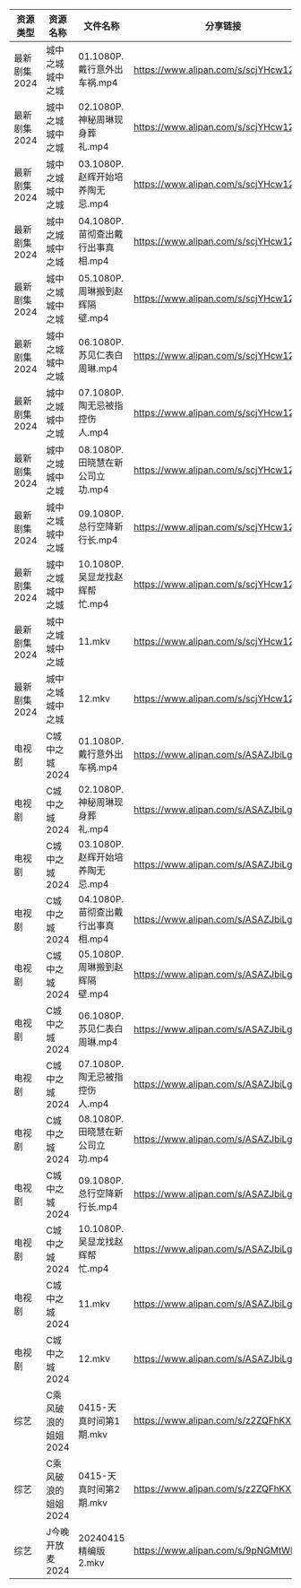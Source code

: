 | 资源类型     | 资源名称         | 文件名称                    | 分享链接                                 | 更新时间                |
| -------- | ------------ | ----------------------- | ------------------------------------ | ------------------- |
| 最新剧集2024 | 城中之城城中之城     | 01.1080P.戴行意外出车祸.mp4    | https://www.alipan.com/s/scjYHcw12HE | 2024-04-16 08:05:12 |
| 最新剧集2024 | 城中之城城中之城     | 02.1080P.神秘周琳现身葬礼.mp4   | https://www.alipan.com/s/scjYHcw12HE | 2024-04-16 08:05:12 |
| 最新剧集2024 | 城中之城城中之城     | 03.1080P.赵辉开始培养陶无忌.mp4  | https://www.alipan.com/s/scjYHcw12HE | 2024-04-16 08:05:12 |
| 最新剧集2024 | 城中之城城中之城     | 04.1080P.苗彻查出戴行出事真相.mp4 | https://www.alipan.com/s/scjYHcw12HE | 2024-04-16 08:05:11 |
| 最新剧集2024 | 城中之城城中之城     | 05.1080P.周琳搬到赵辉隔壁.mp4   | https://www.alipan.com/s/scjYHcw12HE | 2024-04-16 08:05:11 |
| 最新剧集2024 | 城中之城城中之城     | 06.1080P.苏见仁表白周琳.mp4    | https://www.alipan.com/s/scjYHcw12HE | 2024-04-16 08:05:11 |
| 最新剧集2024 | 城中之城城中之城     | 07.1080P.陶无忌被指控伤人.mp4   | https://www.alipan.com/s/scjYHcw12HE | 2024-04-16 08:05:11 |
| 最新剧集2024 | 城中之城城中之城     | 08.1080P.田晓慧在新公司立功.mp4  | https://www.alipan.com/s/scjYHcw12HE | 2024-04-16 08:05:11 |
| 最新剧集2024 | 城中之城城中之城     | 09.1080P.总行空降新行长.mp4    | https://www.alipan.com/s/scjYHcw12HE | 2024-04-16 08:05:10 |
| 最新剧集2024 | 城中之城城中之城     | 10.1080P.吴显龙找赵辉帮忙.mp4   | https://www.alipan.com/s/scjYHcw12HE | 2024-04-16 08:05:10 |
| 最新剧集2024 | 城中之城城中之城     | 11.mkv                  | https://www.alipan.com/s/scjYHcw12HE | 2024-04-16 08:05:10 |
| 最新剧集2024 | 城中之城城中之城     | 12.mkv                  | https://www.alipan.com/s/scjYHcw12HE | 2024-04-16 08:05:10 |
| 电视剧      | C城中之城2024    | 01.1080P.戴行意外出车祸.mp4    | https://www.alipan.com/s/ASAZJbiLgYH | 2024-04-16 08:04:07 |
| 电视剧      | C城中之城2024    | 02.1080P.神秘周琳现身葬礼.mp4   | https://www.alipan.com/s/ASAZJbiLgYH | 2024-04-16 08:04:07 |
| 电视剧      | C城中之城2024    | 03.1080P.赵辉开始培养陶无忌.mp4  | https://www.alipan.com/s/ASAZJbiLgYH | 2024-04-16 08:04:07 |
| 电视剧      | C城中之城2024    | 04.1080P.苗彻查出戴行出事真相.mp4 | https://www.alipan.com/s/ASAZJbiLgYH | 2024-04-16 08:04:06 |
| 电视剧      | C城中之城2024    | 05.1080P.周琳搬到赵辉隔壁.mp4   | https://www.alipan.com/s/ASAZJbiLgYH | 2024-04-16 08:04:06 |
| 电视剧      | C城中之城2024    | 06.1080P.苏见仁表白周琳.mp4    | https://www.alipan.com/s/ASAZJbiLgYH | 2024-04-16 08:04:06 |
| 电视剧      | C城中之城2024    | 07.1080P.陶无忌被指控伤人.mp4   | https://www.alipan.com/s/ASAZJbiLgYH | 2024-04-16 08:04:06 |
| 电视剧      | C城中之城2024    | 08.1080P.田晓慧在新公司立功.mp4  | https://www.alipan.com/s/ASAZJbiLgYH | 2024-04-16 08:04:05 |
| 电视剧      | C城中之城2024    | 09.1080P.总行空降新行长.mp4    | https://www.alipan.com/s/ASAZJbiLgYH | 2024-04-16 08:04:05 |
| 电视剧      | C城中之城2024    | 10.1080P.吴显龙找赵辉帮忙.mp4   | https://www.alipan.com/s/ASAZJbiLgYH | 2024-04-16 08:04:05 |
| 电视剧      | C城中之城2024    | 11.mkv                  | https://www.alipan.com/s/ASAZJbiLgYH | 2024-04-16 08:04:05 |
| 电视剧      | C城中之城2024    | 12.mkv                  | https://www.alipan.com/s/ASAZJbiLgYH | 2024-04-16 08:04:04 |
| 综艺       | C乘风破浪的姐姐2024 | 0415-天真时间第1期.mkv        | https://www.alipan.com/s/z2ZQFhKX5nR | 2024-04-16 08:04:33 |
| 综艺       | C乘风破浪的姐姐2024 | 0415-天真时间第2期.mkv        | https://www.alipan.com/s/z2ZQFhKX5nR | 2024-04-16 08:04:33 |
| 综艺       | J今晚开放麦2024   | 20240415精编版2.mkv        | https://www.alipan.com/s/9pNGMtWEhLU | 2024-04-16 08:04:48 |
